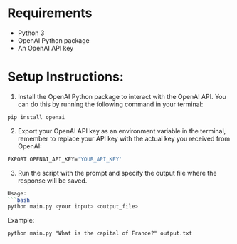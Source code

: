 Requirements
================
- Python 3 
- OpenAI Python package
- An OpenAI API key

Setup Instructions:
====================
1. Install the OpenAI Python package to interact with the OpenAI API. You can do this by running the following command in your terminal:

```bash
pip install openai
```

2. Export your OpenAI API key as an environment variable in the terminal, remember to replace your API key with the actual key you received from OpenAI:

```bash
EXPORT OPENAI_API_KEY='YOUR_API_KEY'
```

3. Run the script with the prompt and specify the output file where the response will be saved. 

```bash
Usage:
```bash
python main.py <your input> <output_file>
```

Example: 
```
python main.py "What is the capital of France?" output.txt
```

